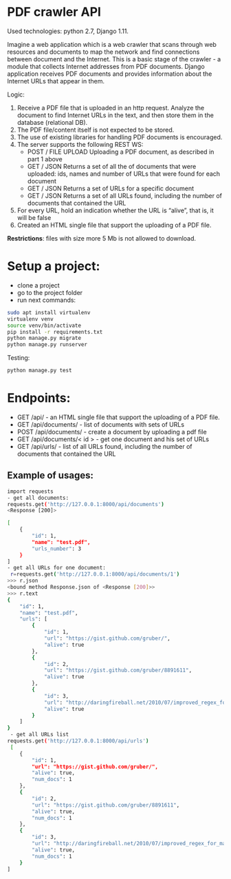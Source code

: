 PDF crawler API
===============
Used technologies: python 2.7, Django 1.11.

Imagine a web application which is a web crawler that scans through web resources and documents to map the
network and find connections between document and the Internet.
This is a basic stage of the crawler - a module that collects Internet addresses
from PDF documents. Django application receives PDF documents and provides information about the Internet URLs that appear in
them.

Logic:
1. Receive a PDF file that is uploaded in an http request. Analyze the document to find
Internet URLs in the text, and then store them in the database (relational DB).
2. The PDF file/content itself is not expected to be stored.
3. The use of existing libraries for handling PDF documents is encouraged.
4. The server supports the following REST WS:
    - POST​ / FILE UPLOAD​ Uploading a PDF document, as described in part 1
    above
    - GET / JSON​ Returns a set of all the of documents that were uploaded: ids,
    names and number of URLs that were found for each document
    - GET / JSON​ Returns a set of URLs for a specific document
    - GET / JSON​ Returns a set of all URLs found, including the number of
documents that contained the URL
5. For every URL, hold an indication whether the URL is “alive”, that is, it will be false
6. Created an HTML single file that support the uploading of a PDF file. 

**Restrictions**: files with size more 5 Mb is not allowed to download.

Setup a project:
===============
- clone a project
- go to the project folder
- run next commands:
```bash
sudo apt install virtualenv
virtualenv venv
source venv/bin/activate
pip install -r requirements.txt
python manage.py migrate
python manage.py runserver

```

Testing:

```bash
python manage.py test
```

Endpoints:
=========
- GET /api/ - an HTML single file that support the uploading of a PDF file. 
- GET /api/documents/ - list of documents with sets of URLs 
- POST /api/documents/ - create a document by uploading a pdf file
- GET /api/documents/< id > - get one document and his set of URLs
- GET /api/urls/ - list of all URLs found, including the number of
documents that contained the URL


Example of usages:
-----------------
```bash
import requests
- get all documents:
requests.get('http://127.0.0.1:8000/api/documents')
<Response [200]>

[
    {
        "id": 1,
        "name": "test.pdf",
        "urls_number": 3
    }
]
- get all URLs for one document:
 r=requests.get('http://127.0.0.1:8000/api/documents/1')
>>> r.json
<bound method Response.json of <Response [200]>>
>>> r.text
{
    "id": 1,
    "name": "test.pdf",
    "urls": [
        {
            "id": 1,
            "url": "https://gist.github.com/gruber/",
            "alive": true
        },
        {
            "id": 2,
            "url": "https://gist.github.com/gruber/8891611",
            "alive": true
        },
        {
            "id": 3,
            "url": "http://daringfireball.net/2010/07/improved_regex_for_matching_urls",
            "alive": true
        }
    ]
}
 - get all URLs list
requests.get('http://127.0.0.1:8000/api/urls') 
 [
    {
        "id": 1,
        "url": "https://gist.github.com/gruber/",
        "alive": true,
        "num_docs": 1
    },
    {
        "id": 2,
        "url": "https://gist.github.com/gruber/8891611",
        "alive": true,
        "num_docs": 1
    },
    {
        "id": 3,
        "url": "http://daringfireball.net/2010/07/improved_regex_for_matching_urls",
        "alive": true,
        "num_docs": 1
    }
]

```
